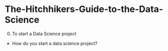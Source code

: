 # The-Hitchhikers-Guide-to-the-Data-Science

0. To start a Data Science project

- How do you start a data science project?
